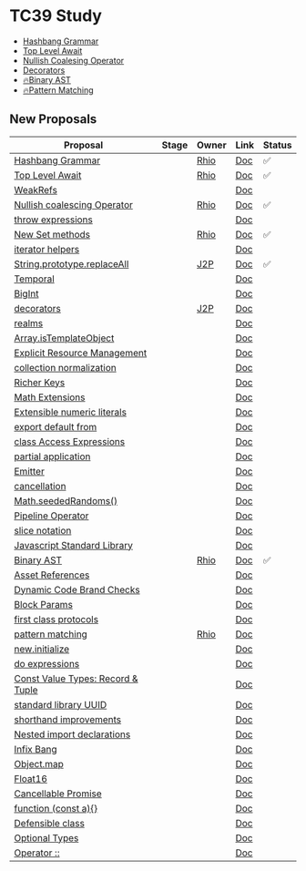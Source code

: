 # TC39 Study

* [Hashbang Grammar](./hashbang-grammar.md)
* [Top Level Await](./async-await.md)
* [Nullish Coalesing Operator](./nullish-coalescing-operator.md)
* [Decorators](.)
* [🔥Binary AST](./binary-ast.md)
* [🔥Pattern Matching](./pattern-matching.md)

## New Proposals

| Proposal | Stage | Owner | Link | Status |
|----------|-------|-------|------|--------|
| [Hashbang Grammar]() |  | [Rhio](/rhiokim) | [Doc](./hashbang-grammar.md) | ✅ |
| [Top Level Await]() |  | [Rhio](/rhiokim) | [Doc](./async-await.md) | ✅ |
| [WeakRefs](https://github.com/tc39/proposal-weakrefs) |  | []() | [Doc]() |  |
| [Nullish coalescing Operator](https://github.com/tc39/proposal-nullish-coalescing) |  | [Rhio]() | [Doc](./nullish-coalescing-operator.md) | ✅ |
| [throw expressions](https://github.com/tc39/proposal-throw-expressions) |  | []() | [Doc]() |  |
| [New Set methods](https://github.com/tc39/proposal-set-methods) |  | [Rhio]() | [Doc](./new-set.md) | ✅ |
| [iterator helpers](https://github.com/tc39/proposal-iterator-helpers) |  | []() | [Doc]() |  |
| [String.prototype.replaceAll](https://github.com/tc39/proposal-string-replaceall) |  | [J2P]() | [Doc]() | ✅ |
| [Temporal](https://github.com/tc39/proposal-temporal) |  | []() | [Doc]() |  |
| [BigInt](https://github.com/tc39/proposal-bigint) |  | []() | [Doc]() |  |
| [decorators](https://github.com/tc39/proposal-decorators) |  | [J2P]() | [Doc]() |  |
| [realms](https://github.com/tc39/proposal-realms) |  | []() | [Doc]() |  |
| [Array.isTemplateObject](https://github.com/tc39/proposal-array-is-template-object) |  | []() | [Doc]() |  |
| [Explicit Resource Management](https://github.com/tc39/proposal-explicit-resource-management) |  | []() | [Doc]() |  |
| [collection normalization](https://github.com/tc39/proposal-collection-normalization) |  | []() | [Doc]() |  |
| [Richer Keys](https://github.com/tc39/proposal-richer-keys) |  | []() | [Doc]() |  |
| [Math Extensions](https://github.com/rwaldron/proposal-math-extensions) |  | []() | [Doc]() |  |
| [Extensible numeric literals](https://github.com/tc39/proposal-extended-numeric-literals) |  | []() | [Doc]() |  |
| [export default from](https://github.com/tc39/proposal-export-default-from) |  | []() | [Doc]() |  |
| [class Access Expressions](https://github.com/tc39/proposal-class-access-expressions) |  | []() | [Doc]() |  |
| [partial application](https://github.com/tc39/proposal-partial-application) |  | []() | [Doc]() |  |
| [Emitter](https://github.com/tc39/proposal-emitter) |  | []() | [Doc]() |  |
| [cancellation](https://github.com/tc39/proposal-cancellation) |  | []() | [Doc]() |  |
| [Math.seededRandoms()](https://github.com/tc39/proposal-seeded-random) |  | []() | [Doc]() |  |
| [Pipeline Operator](https://github.com/tc39/proposal-pipeline-operator) |  | []() | [Doc]() |  |
| [slice notation](https://github.com/tc39/proposal-slice-notation/) |  | []() | [Doc]() |  |
| [Javascript Standard Library](https://github.com/tc39/proposal-javascript-standard-library) |  | []() | [Doc]() |  |
| [Binary AST](https://github.com/tc39/proposal-binary-ast) |  | [Rhio]() | [Doc](./binary_binary-ast.md) | ✅ |
| [Asset References](https://github.com/sebmarkbage/ecmascript-asset-references) |  | []() | [Doc]() |  |
| [Dynamic Code Brand Checks](https://github.com/tc39/proposal-dynamic-code-brand-checks) |  | []() | [Doc]() |  |
| [Block Params](https://github.com/samuelgoto/proposal-block-params) |  | []() | [Doc]() |  |
| [first class protocols](https://github.com/michaelficarra/proposal-first-class-protocols) |  | []() | [Doc]() |  |
| [pattern matching](https://github.com/tc39/proposal-pattern-matching) |  | [Rhio]() | [Doc](./pattern-matching.md) |  |
| [new.initialize](https://github.com/littledan/proposal-new-initialize) |  | []() | [Doc]() |  |
| [do expressions](https://github.com/tc39/proposal-do-expressions) |  | []() | [Doc]() |  |
| [Const Value Types: Record & Tuple](https://github.com/tc39/proposal-record-tuple) |  | []() | [Doc]() |  |
| [standard library UUID](https://github.com/tc39/proposal-uuid) |  | []() | [Doc]() |  |
| [shorthand improvements](https://github.com/rbuckton/proposal-shorthand-improvements) |  | []() | [Doc]() |  |
| [Nested import declarations](https://github.com/benjamn/reify/blob/master/PROPOSAL.md) |  | []() | [Doc]() |  |
| [Infix Bang](https://github.com/tc39/proposal-wavy-dot) |  | []() | [Doc]() |  |
| [Object.map]() |  | []() | [Doc]() |  |
| [Float16]() |  | []() | [Doc]() |  |
| [Cancellable Promise]() |  | []() | [Doc]() |  |
| [function (const a){}]() |  | []() | [Doc]() |  |
| [Defensible class]() |  | []() | [Doc]() |  |
| [Optional Types]() |  | []() | [Doc]() |  |
| [Operator ::]() |  | []() | [Doc]() |  |